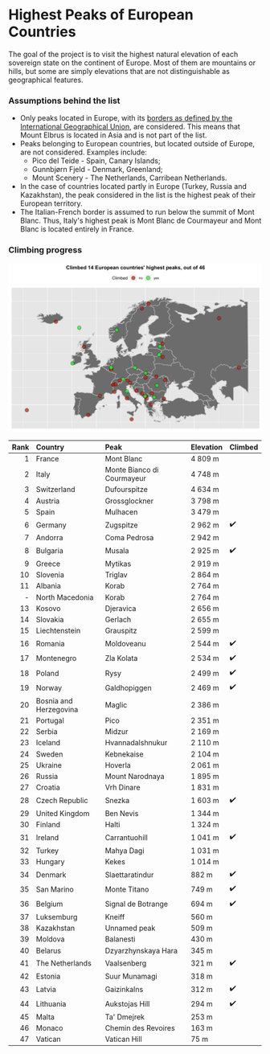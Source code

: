 # Highest Peaks of European Countries

The goal of the project is to visit the highest natural elevation of each sovereign state on the continent of Europe. Most of them are mountains or hills, but some are simply elevations that are not distinguishable as geographical features.

### Assumptions behind the list

* Only peaks located in Europe, with its [borders as defined by the International Geographical Union](https://en.wikipedia.org/wiki/Boundaries_between_the_continents_of_Earth#Europe_and_Asia), are considered. This means that Mount Elbrus is located in Asia and is not part of the list.
* Peaks belonging to European countries, but located outside of Europe, are not considered. Examples include:
    * Pico del Teide - Spain, Canary Islands;
    * Gunnbjørn Fjeld - Denmark, Greenland;
    * Mount Scenery - The Netherlands, Carribean Netherlands.
* In the case of countries located partly in Europe (Turkey, Russia and Kazakhstan), the peak considered in the list is the highest peak of their European territory.
* The Italian-French border is assumed to run below the summit of Mont Blanc. Thus, Italy's highest peak is Mont Blanc de Courmayeur and Mont Blanc is located entirely in France.

### Climbing progress

![](img/kge.png)


| Rank|Country                |Peak                       |Elevation |Climbed             |
|----:|:----------------------|:--------------------------|:---------|:-------------------|
|    1|France                 |Mont Blanc                 |4 809 m   |                    |
|    2|Italy                  |Monte Bianco di Courmayeur |4 748 m   |                    |
|    3|Switzerland            |Dufourspitze               |4 634 m   |                    |
|    4|Austria                |Grossglockner              |3 798 m   |                    |
|    5|Spain                  |Mulhacen                   |3 479 m   |                    |
|    6|Germany                |Zugspitze                  |2 962 m   | ✔️ |
|    7|Andorra                |Coma Pedrosa               |2 942 m   |                    |
|    8|Bulgaria               |Musala                     |2 925 m   | ✔️ |
|    9|Greece                 |Mytikas                    |2 919 m   |                    |
|   10|Slovenia               |Triglav                    |2 864 m   |                    |
|   11|Albania                |Korab                      |2 764 m   |                    |
|    -|North Macedonia        |Korab                      |2 764 m   |                    |
|   13|Kosovo                 |Djeravica                  |2 656 m   |                    |
|   14|Slovakia               |Gerlach                    |2 655 m   |                    |
|   15|Liechtenstein          |Grauspitz                  |2 599 m   |                    |
|   16|Romania                |Moldoveanu                 |2 544 m   | ✔️ |
|   17|Montenegro             |Zla Kolata                 |2 534 m   | ✔️ |
|   18|Poland                 |Rysy                       |2 499 m   | ✔️ |
|   19|Norway                 |Galdhopiggen               |2 469 m   | ✔️ |
|   20|Bosnia and Herzegovina |Maglic                     |2 386 m   |                    |
|   21|Portugal               |Pico                       |2 351 m   |                    |
|   22|Serbia                 |Midzur                     |2 169 m   |                    |
|   23|Iceland                |Hvannadalshnukur           |2 110 m   |                    |
|   24|Sweden                 |Kebnekaise                 |2 104 m   |                    |
|   25|Ukraine                |Hoverla                    |2 061 m   |                    |
|   26|Russia                 |Mount Narodnaya            |1 895 m   |                    |
|   27|Croatia                |Vrh Dinare                 |1 831 m   |                    |
|   28|Czech Republic         |Snezka                     |1 603 m   | ✔️ |
|   29|United Kingdom         |Ben Nevis                  |1 344 m   |                    |
|   30|Finland                |Halti                      |1 324 m   |                    |
|   31|Ireland                |Carrantuohill              |1 041 m   | ✔️ |
|   32|Turkey                 |Mahya Dagi                 |1 031 m   |                    |
|   33|Hungary                |Kekes                      |1 014 m   |                    |
|   34|Denmark                |Slaettaratindur            |882 m     | ✔️ |
|   35|San Marino             |Monte Titano               |749 m     | ✔️ |
|   36|Belgium                |Signal de Botrange         |694 m     | ✔️ |
|   37|Luksemburg             |Kneiff                     |560 m     |                    |
|   38|Kazakhstan             |Unnamed peak               |509 m     |                    |
|   39|Moldova                |Balanesti                  |430 m     |                    |
|   40|Belarus                |Dzyarzhynskaya Hara        |345 m     |                    |
|   41|The Netherlands        |Vaalsenberg                |321 m     | ✔️ |
|   42|Estonia                |Suur Munamagi              |318 m     |                    |
|   43|Latvia                 |Gaizinkalns                |312 m     | ✔️ |
|   44|Lithuania              |Aukstojas Hill             |294 m     | ✔️ |
|   45|Malta                  |Ta' Dmejrek                |253 m     |                    |
|   46|Monaco                 |Chemin des Revoires        |163 m     |                    |
|   47|Vatican                |Vatican Hill               |75 m      |                    |




 


